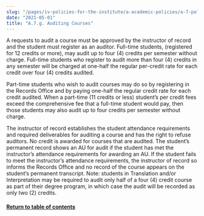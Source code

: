 ```yaml
---
slug: "/pages/iv-policies-for-the-institute/a-academic-policies/a-7-policies-concerning-enrollment-and-payment-fees/a-7-f-auditing-courses"
date: "2021-05-01"
title: "A.7.g. Auditing Courses"
---
```


A requests to audit a course must be approved by the instructor of record and the student must register as an auditor. Full-time students, (registered for 12 credits or more), may audit up to four (4) credits per semester without charge. Full-time students who register to audit more than four (4) credits in any semester will be charged at one-half the regular per-credit rate for each credit over four (4) credits audited.

Part-time students who wish to audit courses may do so by registering in the Records Office and by paying one-half the regular credit rate for each credit audited. When a part-time (11 credits or less) student’s per credit fees exceed the comprehensive fee that a full-time student would pay, then those students may also audit up to four credits per semester without charge.

The instructor of record establishes the student attendance requirements and required deliverables for auditing a course and has the right to refuse auditors. No credit is awarded for courses that are audited. The student’s permanent record shows an AU for audit if the student has met the instructor’s attendance requirements for awarding an AU. If the student fails to meet the instructor’s attendance requirements, the instructor of record so informs the Records Office and no record of the course appears on the student’s permanent transcript. Note: students in Translation and/or Interpretation may be required to audit only half of a four (4) credit course as part of their degree program, in which case the audit will be recorded as only two (2) credits.

#### [Return to table of contents](/pages/iv-policies-for-the-institute/a-academic-policies/a-7-policies-concerning-enrollment-and-payment-fees)
